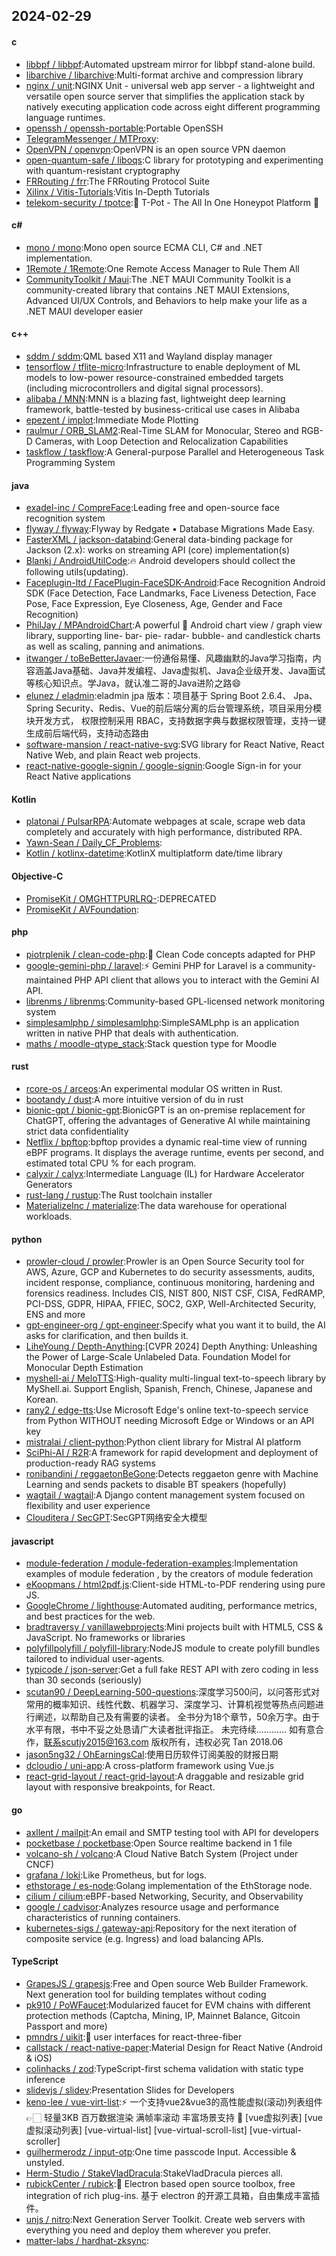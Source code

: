 ## 2024-02-29
#### c
* [libbpf / libbpf](https://github.com/libbpf/libbpf):Automated upstream mirror for libbpf stand-alone build.
* [libarchive / libarchive](https://github.com/libarchive/libarchive):Multi-format archive and compression library
* [nginx / unit](https://github.com/nginx/unit):NGINX Unit - universal web app server - a lightweight and versatile open source server that simplifies the application stack by natively executing application code across eight different programming language runtimes.
* [openssh / openssh-portable](https://github.com/openssh/openssh-portable):Portable OpenSSH
* [TelegramMessenger / MTProxy](https://github.com/TelegramMessenger/MTProxy):
* [OpenVPN / openvpn](https://github.com/OpenVPN/openvpn):OpenVPN is an open source VPN daemon
* [open-quantum-safe / liboqs](https://github.com/open-quantum-safe/liboqs):C library for prototyping and experimenting with quantum-resistant cryptography
* [FRRouting / frr](https://github.com/FRRouting/frr):The FRRouting Protocol Suite
* [Xilinx / Vitis-Tutorials](https://github.com/Xilinx/Vitis-Tutorials):Vitis In-Depth Tutorials
* [telekom-security / tpotce](https://github.com/telekom-security/tpotce):🍯 T-Pot - The All In One Honeypot Platform 🐝
#### c#
* [mono / mono](https://github.com/mono/mono):Mono open source ECMA CLI, C# and .NET implementation.
* [1Remote / 1Remote](https://github.com/1Remote/1Remote):One Remote Access Manager to Rule Them All
* [CommunityToolkit / Maui](https://github.com/CommunityToolkit/Maui):The .NET MAUI Community Toolkit is a community-created library that contains .NET MAUI Extensions, Advanced UI/UX Controls, and Behaviors to help make your life as a .NET MAUI developer easier
#### c++
* [sddm / sddm](https://github.com/sddm/sddm):QML based X11 and Wayland display manager
* [tensorflow / tflite-micro](https://github.com/tensorflow/tflite-micro):Infrastructure to enable deployment of ML models to low-power resource-constrained embedded targets (including microcontrollers and digital signal processors).
* [alibaba / MNN](https://github.com/alibaba/MNN):MNN is a blazing fast, lightweight deep learning framework, battle-tested by business-critical use cases in Alibaba
* [epezent / implot](https://github.com/epezent/implot):Immediate Mode Plotting
* [raulmur / ORB_SLAM2](https://github.com/raulmur/ORB_SLAM2):Real-Time SLAM for Monocular, Stereo and RGB-D Cameras, with Loop Detection and Relocalization Capabilities
* [taskflow / taskflow](https://github.com/taskflow/taskflow):A General-purpose Parallel and Heterogeneous Task Programming System
#### java
* [exadel-inc / CompreFace](https://github.com/exadel-inc/CompreFace):Leading free and open-source face recognition system
* [flyway / flyway](https://github.com/flyway/flyway):Flyway by Redgate • Database Migrations Made Easy.
* [FasterXML / jackson-databind](https://github.com/FasterXML/jackson-databind):General data-binding package for Jackson (2.x): works on streaming API (core) implementation(s)
* [Blankj / AndroidUtilCode](https://github.com/Blankj/AndroidUtilCode):🔥 Android developers should collect the following utils(updating).
* [Faceplugin-ltd / FacePlugin-FaceSDK-Android](https://github.com/Faceplugin-ltd/FacePlugin-FaceSDK-Android):Face Recognition Android SDK (Face Detection, Face Landmarks, Face Liveness Detection, Face Pose, Face Expression, Eye Closeness, Age, Gender and Face Recognition)
* [PhilJay / MPAndroidChart](https://github.com/PhilJay/MPAndroidChart):A powerful 🚀 Android chart view / graph view library, supporting line- bar- pie- radar- bubble- and candlestick charts as well as scaling, panning and animations.
* [itwanger / toBeBetterJavaer](https://github.com/itwanger/toBeBetterJavaer):一份通俗易懂、风趣幽默的Java学习指南，内容涵盖Java基础、Java并发编程、Java虚拟机、Java企业级开发、Java面试等核心知识点。学Java，就认准二哥的Java进阶之路😄
* [elunez / eladmin](https://github.com/elunez/eladmin):eladmin jpa 版本：项目基于 Spring Boot 2.6.4、 Jpa、 Spring Security、Redis、Vue的前后端分离的后台管理系统，项目采用分模块开发方式， 权限控制采用 RBAC，支持数据字典与数据权限管理，支持一键生成前后端代码，支持动态路由
* [software-mansion / react-native-svg](https://github.com/software-mansion/react-native-svg):SVG library for React Native, React Native Web, and plain React web projects.
* [react-native-google-signin / google-signin](https://github.com/react-native-google-signin/google-signin):Google Sign-in for your React Native applications
#### Kotlin
* [platonai / PulsarRPA](https://github.com/platonai/PulsarRPA):Automate webpages at scale, scrape web data completely and accurately with high performance, distributed RPA.
* [Yawn-Sean / Daily_CF_Problems](https://github.com/Yawn-Sean/Daily_CF_Problems):
* [Kotlin / kotlinx-datetime](https://github.com/Kotlin/kotlinx-datetime):KotlinX multiplatform date/time library
#### Objective-C
* [PromiseKit / OMGHTTPURLRQ-](https://github.com/PromiseKit/OMGHTTPURLRQ-):DEPRECATED
* [PromiseKit / AVFoundation](https://github.com/PromiseKit/AVFoundation):
#### php
* [piotrplenik / clean-code-php](https://github.com/piotrplenik/clean-code-php):🛁 Clean Code concepts adapted for PHP
* [google-gemini-php / laravel](https://github.com/google-gemini-php/laravel):⚡️ Gemini PHP for Laravel is a community-maintained PHP API client that allows you to interact with the Gemini AI API.
* [librenms / librenms](https://github.com/librenms/librenms):Community-based GPL-licensed network monitoring system
* [simplesamlphp / simplesamlphp](https://github.com/simplesamlphp/simplesamlphp):SimpleSAMLphp is an application written in native PHP that deals with authentication.
* [maths / moodle-qtype_stack](https://github.com/maths/moodle-qtype_stack):Stack question type for Moodle
#### rust
* [rcore-os / arceos](https://github.com/rcore-os/arceos):An experimental modular OS written in Rust.
* [bootandy / dust](https://github.com/bootandy/dust):A more intuitive version of du in rust
* [bionic-gpt / bionic-gpt](https://github.com/bionic-gpt/bionic-gpt):BionicGPT is an on-premise replacement for ChatGPT, offering the advantages of Generative AI while maintaining strict data confidentiality
* [Netflix / bpftop](https://github.com/Netflix/bpftop):bpftop provides a dynamic real-time view of running eBPF programs. It displays the average runtime, events per second, and estimated total CPU % for each program.
* [calyxir / calyx](https://github.com/calyxir/calyx):Intermediate Language (IL) for Hardware Accelerator Generators
* [rust-lang / rustup](https://github.com/rust-lang/rustup):The Rust toolchain installer
* [MaterializeInc / materialize](https://github.com/MaterializeInc/materialize):The data warehouse for operational workloads.
#### python
* [prowler-cloud / prowler](https://github.com/prowler-cloud/prowler):Prowler is an Open Source Security tool for AWS, Azure, GCP and Kubernetes to do security assessments, audits, incident response, compliance, continuous monitoring, hardening and forensics readiness. Includes CIS, NIST 800, NIST CSF, CISA, FedRAMP, PCI-DSS, GDPR, HIPAA, FFIEC, SOC2, GXP, Well-Architected Security, ENS and more
* [gpt-engineer-org / gpt-engineer](https://github.com/gpt-engineer-org/gpt-engineer):Specify what you want it to build, the AI asks for clarification, and then builds it.
* [LiheYoung / Depth-Anything](https://github.com/LiheYoung/Depth-Anything):[CVPR 2024] Depth Anything: Unleashing the Power of Large-Scale Unlabeled Data. Foundation Model for Monocular Depth Estimation
* [myshell-ai / MeloTTS](https://github.com/myshell-ai/MeloTTS):High-quality multi-lingual text-to-speech library by MyShell.ai. Support English, Spanish, French, Chinese, Japanese and Korean.
* [rany2 / edge-tts](https://github.com/rany2/edge-tts):Use Microsoft Edge's online text-to-speech service from Python WITHOUT needing Microsoft Edge or Windows or an API key
* [mistralai / client-python](https://github.com/mistralai/client-python):Python client library for Mistral AI platform
* [SciPhi-AI / R2R](https://github.com/SciPhi-AI/R2R):A framework for rapid development and deployment of production-ready RAG systems
* [ronibandini / reggaetonBeGone](https://github.com/ronibandini/reggaetonBeGone):Detects reggaeton genre with Machine Learning and sends packets to disable BT speakers (hopefully)
* [wagtail / wagtail](https://github.com/wagtail/wagtail):A Django content management system focused on flexibility and user experience
* [Clouditera / SecGPT](https://github.com/Clouditera/SecGPT):SecGPT网络安全大模型
#### javascript
* [module-federation / module-federation-examples](https://github.com/module-federation/module-federation-examples):Implementation examples of module federation , by the creators of module federation
* [eKoopmans / html2pdf.js](https://github.com/eKoopmans/html2pdf.js):Client-side HTML-to-PDF rendering using pure JS.
* [GoogleChrome / lighthouse](https://github.com/GoogleChrome/lighthouse):Automated auditing, performance metrics, and best practices for the web.
* [bradtraversy / vanillawebprojects](https://github.com/bradtraversy/vanillawebprojects):Mini projects built with HTML5, CSS & JavaScript. No frameworks or libraries
* [polyfillpolyfill / polyfill-library](https://github.com/polyfillpolyfill/polyfill-library):NodeJS module to create polyfill bundles tailored to individual user-agents.
* [typicode / json-server](https://github.com/typicode/json-server):Get a full fake REST API with zero coding in less than 30 seconds (seriously)
* [scutan90 / DeepLearning-500-questions](https://github.com/scutan90/DeepLearning-500-questions):深度学习500问，以问答形式对常用的概率知识、线性代数、机器学习、深度学习、计算机视觉等热点问题进行阐述，以帮助自己及有需要的读者。 全书分为18个章节，50余万字。由于水平有限，书中不妥之处恳请广大读者批评指正。 未完待续............ 如有意合作，联系scutjy2015@163.com 版权所有，违权必究 Tan 2018.06
* [jason5ng32 / OhEarningsCal](https://github.com/jason5ng32/OhEarningsCal):使用日历软件订阅美股的财报日期
* [dcloudio / uni-app](https://github.com/dcloudio/uni-app):A cross-platform framework using Vue.js
* [react-grid-layout / react-grid-layout](https://github.com/react-grid-layout/react-grid-layout):A draggable and resizable grid layout with responsive breakpoints, for React.
#### go
* [axllent / mailpit](https://github.com/axllent/mailpit):An email and SMTP testing tool with API for developers
* [pocketbase / pocketbase](https://github.com/pocketbase/pocketbase):Open Source realtime backend in 1 file
* [volcano-sh / volcano](https://github.com/volcano-sh/volcano):A Cloud Native Batch System (Project under CNCF)
* [grafana / loki](https://github.com/grafana/loki):Like Prometheus, but for logs.
* [ethstorage / es-node](https://github.com/ethstorage/es-node):Golang implementation of the EthStorage node.
* [cilium / cilium](https://github.com/cilium/cilium):eBPF-based Networking, Security, and Observability
* [google / cadvisor](https://github.com/google/cadvisor):Analyzes resource usage and performance characteristics of running containers.
* [kubernetes-sigs / gateway-api](https://github.com/kubernetes-sigs/gateway-api):Repository for the next iteration of composite service (e.g. Ingress) and load balancing APIs.
#### TypeScript
* [GrapesJS / grapesjs](https://github.com/GrapesJS/grapesjs):Free and Open source Web Builder Framework. Next generation tool for building templates without coding
* [pk910 / PoWFaucet](https://github.com/pk910/PoWFaucet):Modularized faucet for EVM chains with different protection methods (Captcha, Mining, IP, Mainnet Balance, Gitcoin Passport and more)
* [pmndrs / uikit](https://github.com/pmndrs/uikit):📱 user interfaces for react-three-fiber
* [callstack / react-native-paper](https://github.com/callstack/react-native-paper):Material Design for React Native (Android & iOS)
* [colinhacks / zod](https://github.com/colinhacks/zod):TypeScript-first schema validation with static type inference
* [slidevjs / slidev](https://github.com/slidevjs/slidev):Presentation Slides for Developers
* [keno-lee / vue-virt-list](https://github.com/keno-lee/vue-virt-list):⚡️ 一个支持vue2&vue3的高性能虚拟(滚动)列表组件 👉🏻 轻量3KB 百万数据渲染 满帧率滚动 丰富场景支持 📑 [vue虚拟列表] [vue虚拟滚动列表] [vue-virtual-list] [vue-virtual-scroll-list] [vue-virtual-scroller]
* [guilhermerodz / input-otp](https://github.com/guilhermerodz/input-otp):One time passcode Input. Accessible & unstyled.
* [Herm-Studio / StakeVladDracula](https://github.com/Herm-Studio/StakeVladDracula):StakeVladDracula pierces all.
* [rubickCenter / rubick](https://github.com/rubickCenter/rubick):🔧 Electron based open source toolbox, free integration of rich plug-ins. 基于 electron 的开源工具箱，自由集成丰富插件。
* [unjs / nitro](https://github.com/unjs/nitro):Next Generation Server Toolkit. Create web servers with everything you need and deploy them wherever you prefer.
* [matter-labs / hardhat-zksync](https://github.com/matter-labs/hardhat-zksync):
